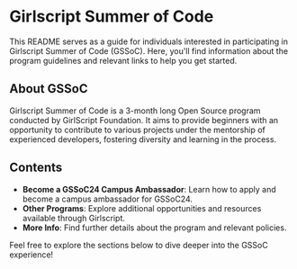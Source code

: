 # Girlscript Summer of Code

This README serves as a guide for individuals interested in participating in Girlscript Summer of Code (GSSoC). Here, you'll find information about the program guidelines and relevant links to help you get started.

## About GSSoC

Girlscript Summer of Code is a 3-month long Open Source program conducted by GirlScript Foundation. It aims to provide beginners with an opportunity to contribute to various projects under the mentorship of experienced developers, fostering diversity and learning in the process.

## Contents

- **Become a GSSoC24 Campus Ambassador**: Learn how to apply and become a campus ambassador for GSSoC24.
- **Other Programs**: Explore additional opportunities and resources available through Girlscript.
- **More Info**: Find further details about the program and relevant policies.

Feel free to explore the sections below to dive deeper into the GSSoC experience!
